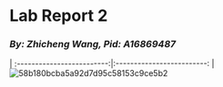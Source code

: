# Lab Report 2 
### _By: Zhicheng Wang, Pid: A16869487_

| 
:-------------------------:|:-------------------------:
|  ![58b180bcba5a92d7d95c58153c9ce5b2](https://user-images.githubusercontent.com/97211608/151492007-93e15e9c-6b64-4904-8a88-6030916197c0.png)
